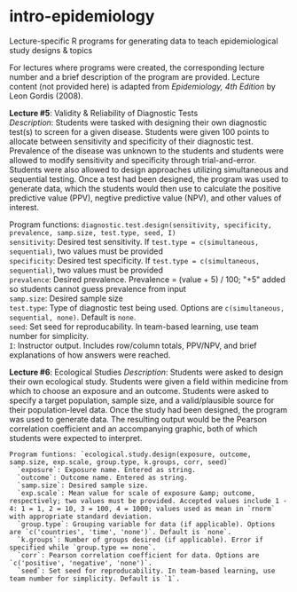 # intro-epidemiology
Lecture-specific R programs for generating data to teach epidemiological study designs &amp; topics  
  
For lectures where programs were created, the corresponding lecture number and a brief description of the program are provided. Lecture content (not provided here) is adapted from *Epidemiology, 4th Edition* by Leon Gordis (2008).   
  
**Lecture \#5**: Validity &amp; Reliability of Diagnostic Tests  
  *Description*: Students were tasked with designing their own diagnostic test(s) to screen for a given disease. Students were given 100 points to allocate between sensitivity and specificity of their diagnostic test. Prevalence of the disease was unknown to the students and students were allowed to modify sensitivity and specificity through trial-and-error. Students were also allowed to design approaches utilizing simultaneous and sequential testing. Once a test had been designed, the program was used to generate data, which the students would then use to calculate the positive predictive value (PPV), negtive predictive value (NPV), and other values of interest.  
    
  Program functions: `diagnostic.test.design(sensitivity, specificity, prevalence, samp.size, test.type, seed, I)`  
    `sensitivity`: Desired test sensitivity. If `test.type = c(simultaneous, sequential)`, two values must be provided    
    `specificity`: Desired test specificity. If `test.type = c(simultaneous, sequential)`, two values must be provided  
    `prevalence`: Desired prevalence. Prevalence = (value + 5) / 100; "+5" added so students cannot guess prevalence from input  
    `samp.size`: Desired sample size  
    `test.type`: Type of diagnostic test being used. Options are `c(simultaneous, sequential, none)`. Default is `none`.  
    `seed`: Set seed for reproducability. In team-based learning, use team number for simplicity.  
    `I`: Instructor output. Includes row/column totals, PPV/NPV, and brief explanations of how answers were reached.  
  
    
**Lecture \#6**: Ecological Studies
  *Description*: Students were asked to design their own ecological study. Students were given a field within medicine from which to choose an exposure and an outcome. Students were asked to specify a target population, sample size, and a valid/plausible source for their population-level data. Once the study had been designed, the program was used to generate data. The resulting output would be the Pearson correlation coefficient and an accompanying graphic, both of which students were expected to interpret.    
    
    Program funtions: `ecological.study.design(exposure, outcome, samp.size, exp.scale, group.type, k.groups, corr, seed)`  
      `exposure`: Exposure name. Entered as string.  
      `outcome`: Outcome name. Entered as string.  
      `samp.size`: Desired sample size.  
      `exp.scale`: Mean value for scale of exposure &amp; outcome, respectively; two values must be provided. Accepted values include 1 - 4: 1 = 1, 2 = 10, 3 = 100, 4 = 1000; values used as mean in `rnorm` with appropriate standard deviation.  
      `group.type`: Grouping variable for data (if applicable). Options are `c('countries', 'time', 'none')`. Default is `none`.  
      `k.groups`: Number of groups desired (if applicable). Error if specified while `group.type == none`.  
      `corr`: Pearson correlation coefficient for data. Options are `c('positive', 'negative', 'none')`.  
      `seed`: Set seed for reproducability. In team-based learning, use team number for simplicity. Default is `1`.    
